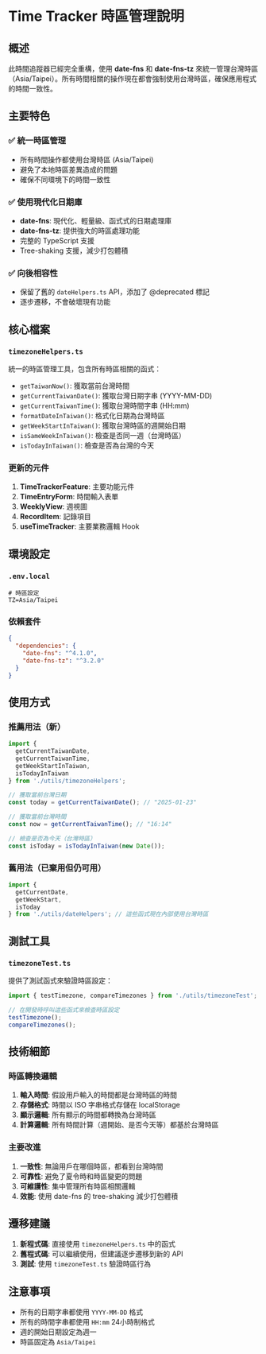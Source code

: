 # Time Tracker 時區管理說明

## 概述

此時間追蹤器已經完全重構，使用 **date-fns** 和 **date-fns-tz** 來統一管理台灣時區（Asia/Taipei）。所有時間相關的操作現在都會強制使用台灣時區，確保應用程式的時間一致性。

## 主要特色

### ✅ 統一時區管理
- 所有時間操作都使用台灣時區 (Asia/Taipei)
- 避免了本地時區差異造成的問題
- 確保不同環境下的時間一致性

### ✅ 使用現代化日期庫
- **date-fns**: 現代化、輕量級、函式式的日期處理庫
- **date-fns-tz**: 提供強大的時區處理功能
- 完整的 TypeScript 支援
- Tree-shaking 支援，減少打包體積

### ✅ 向後相容性
- 保留了舊的 `dateHelpers.ts` API，添加了 @deprecated 標記
- 逐步遷移，不會破壞現有功能

## 核心檔案

### `timezoneHelpers.ts`
統一的時區管理工具，包含所有時區相關的函式：

- `getTaiwanNow()`: 獲取當前台灣時間
- `getCurrentTaiwanDate()`: 獲取台灣日期字串 (YYYY-MM-DD)
- `getCurrentTaiwanTime()`: 獲取台灣時間字串 (HH:mm)
- `formatDateInTaiwan()`: 格式化日期為台灣時區
- `getWeekStartInTaiwan()`: 獲取台灣時區的週開始日期
- `isSameWeekInTaiwan()`: 檢查是否同一週（台灣時區）
- `isTodayInTaiwan()`: 檢查是否為台灣的今天

### 更新的元件

1. **TimeTrackerFeature**: 主要功能元件
2. **TimeEntryForm**: 時間輸入表單
3. **WeeklyView**: 週視圖
4. **RecordItem**: 記錄項目
5. **useTimeTracker**: 主要業務邏輯 Hook

## 環境設定

### `.env.local`
```env
# 時區設定
TZ=Asia/Taipei
```

### 依賴套件
```json
{
  "dependencies": {
    "date-fns": "^4.1.0",
    "date-fns-tz": "^3.2.0"
  }
}
```

## 使用方式

### 推薦用法（新）
```typescript
import {
  getCurrentTaiwanDate,
  getCurrentTaiwanTime,
  getWeekStartInTaiwan,
  isTodayInTaiwan
} from './utils/timezoneHelpers';

// 獲取當前台灣日期
const today = getCurrentTaiwanDate(); // "2025-01-23"

// 獲取當前台灣時間
const now = getCurrentTaiwanTime(); // "16:14"

// 檢查是否為今天（台灣時區）
const isToday = isTodayInTaiwan(new Date());
```

### 舊用法（已棄用但仍可用）
```typescript
import {
  getCurrentDate,
  getWeekStart,
  isToday
} from './utils/dateHelpers'; // 這些函式現在內部使用台灣時區
```

## 測試工具

### `timezoneTest.ts`
提供了測試函式來驗證時區設定：

```typescript
import { testTimezone, compareTimezones } from './utils/timezoneTest';

// 在開發時呼叫這些函式來檢查時區設定
testTimezone();
compareTimezones();
```

## 技術細節

### 時區轉換邏輯
1. **輸入時間**: 假設用戶輸入的時間都是台灣時區的時間
2. **存儲格式**: 時間以 ISO 字串格式存儲在 localStorage
3. **顯示邏輯**: 所有顯示的時間都轉換為台灣時區
4. **計算邏輯**: 所有時間計算（週開始、是否今天等）都基於台灣時區

### 主要改進
1. **一致性**: 無論用戶在哪個時區，都看到台灣時間
2. **可靠性**: 避免了夏令時和時區變更的問題
3. **可維護性**: 集中管理所有時區相關邏輯
4. **效能**: 使用 date-fns 的 tree-shaking 減少打包體積

## 遷移建議

1. **新程式碼**: 直接使用 `timezoneHelpers.ts` 中的函式
2. **舊程式碼**: 可以繼續使用，但建議逐步遷移到新的 API
3. **測試**: 使用 `timezoneTest.ts` 驗證時區行為

## 注意事項

- 所有的日期字串都使用 `YYYY-MM-DD` 格式
- 所有的時間字串都使用 `HH:mm` 24小時制格式
- 週的開始日期設定為週一
- 時區固定為 `Asia/Taipei`
